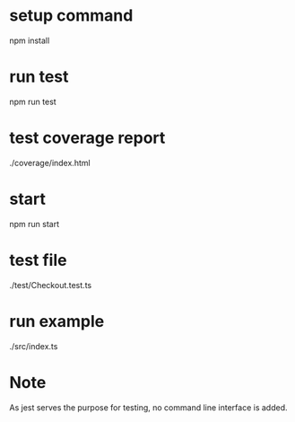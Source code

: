 # setup command
npm install
# run test
npm run test
# test coverage report
./coverage/index.html
# start
npm run start
# test file
./test/Checkout.test.ts
# run example
./src/index.ts

# Note
As jest serves the purpose for testing, no command line interface is added.
